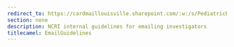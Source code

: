 ```yaml
---
redirect_to: https://cardmaillouisville.sharepoint.com/:w:/s/PediatricResearchAccesstoServices/EWz42KnEYahLvmbp7qL9aiIBkxeVRlE-pm4D5_w2VmvK5w?e=G2v47z
section: none
description: NCRI internal guidelines for emailing investigators
titlecamel: EmailGuidelines
---
```


